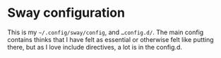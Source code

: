 # Sway configuration

This is my `~/.config/sway/config`, and `…config.d/`. The main config contains
thinks that I have felt as essential or otherwise felt like putting there,
but as I love include directives, a lot is in the config.d.
